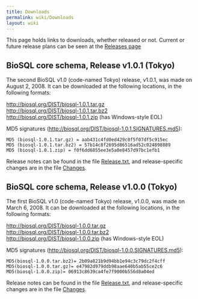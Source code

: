 ```yaml
---
title: Downloads
permalink: wiki/Downloads
layout: wiki
---
```


This page holds links to downloads, whether released or not. Current or
future release plans can be seen at the [Releases
page](Releases "wikilink")

BioSQL core schema, Release v1.0.1 (Tokyo)
------------------------------------------

The second BioSQL v1.0 (code-named Tokyo) release, v1.0.1, was made on
August 2, 2008. It can be downloaded at the following locations, in the
following formats:

<http://biosql.org/DIST/biosql-1.0.1.tar.gz>  
<http://biosql.org/DIST/biosql-1.0.1.tar.bz2>  
<http://biosql.org/DIST/biosql-1.0.1.zip> (has Windows-style EOL)

MD5 signatures (http://biosql.org/DIST/biosql-1.0.1.SIGNATURES.md5):

`MD5 (biosql-1.0.1.tar.gz) = aab431c4fd0ed429c0f5f07df5c915ec`  
`MD5 (biosql-1.0.1.tar.bz2) = 57b14c8f2695d86516ad52c024898889`  
`MD5 (biosql-1.0.1.zip) = f0f6dd6855ee3e5a0e8457d97bc1efb1`

Release notes can be found in the file
[Release.txt](http://code.open-bio.org/svnweb/index.cgi/biosql/view/biosql-schema/tags/biosql-release-1-0-1/Release.txt),
and release-specific changes are in the file
[Changes](http://code.open-bio.org/svnweb/index.cgi/biosql/view/biosql-schema/tags/biosql-release-1-0-1/Changes).

BioSQL core schema, Release v1.0.0 (Tokyo)
------------------------------------------

The first BioSQL v1.0 (code-named Tokyo) release, v1.0.0, was made on
March 6, 2008. It can be downloaded at the following locations, in the
following formats:

<http://biosql.org/DIST/biosql-1.0.0.tar.gz>  
<http://biosql.org/DIST/biosql-1.0.0.tar.bz2>  
<http://biosql.org/DIST/biosql-1.0.0.zip> (has Windows-style EOL)

MD5 signatures (http://biosql.org/DIST/biosql-1.0.0.SIGNATURES.md5):

`MD5(biosql-1.0.0.tar.bz2)= 2b09a821b9d94bb1e94c3c79dc2f4cff`  
`MD5(biosql-1.0.0.tar.gz)= e47982d979ddb98aae640b5ab55ce2c6`  
`MD5(biosql-1.0.0.zip)= 06913c8639ca4fe7f9000b556d8a04ed`

Release notes can be found in the file
[Release.txt](http://code.open-bio.org/svnweb/index.cgi/biosql/view/biosql-schema/tags/biosql-release-1-0-0/Release.txt),
and release-specific changes are in the file
[Changes](http://code.open-bio.org/svnweb/index.cgi/biosql/view/biosql-schema/tags/biosql-release-1-0-0/Changes).
